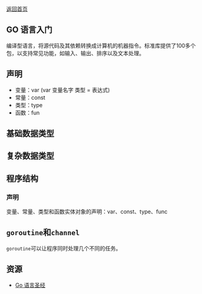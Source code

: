 <p> <a href="../README.md">返回首页</a></p>

## GO 语言入门
编译型语言，将源代码及其依赖转换成计算机的机器指令。标准库提供了100多个包，以支持常见功能，如输入、输出、排序以及文本处理。
## 声明
- 变量：var (var 变量名字 类型 = 表达式)
- 常量：const
- 类型：type
- 函数：fun
## 基础数据类型

## 复杂数据类型

## 程序结构
### 声明
变量、常量、类型和函数实体对象的声明：var、const、type、func
## `goroutine`和`channel`
`goroutine`可以让程序同时处理几个不同的任务。

## 资源
- [Go 语言圣经](http://shouce.jb51.net/gopl-zh/ch1/ch1-01.html)